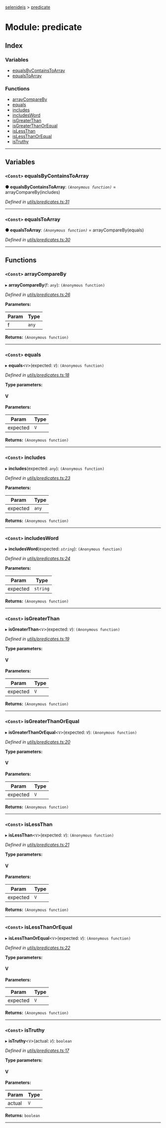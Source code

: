 [selenidejs](../README.md) > [predicate](../modules/predicate.md)

# Module: predicate

## Index

### Variables

* [equalsByContainsToArray](predicate.md#equalsbycontainstoarray)
* [equalsToArray](predicate.md#equalstoarray)

### Functions

* [arrayCompareBy](predicate.md#arraycompareby)
* [equals](predicate.md#equals)
* [includes](predicate.md#includes)
* [includesWord](predicate.md#includesword)
* [isGreaterThan](predicate.md#isgreaterthan)
* [isGreaterThanOrEqual](predicate.md#isgreaterthanorequal)
* [isLessThan](predicate.md#islessthan)
* [isLessThanOrEqual](predicate.md#islessthanorequal)
* [isTruthy](predicate.md#istruthy)

---

## Variables

<a id="equalsbycontainstoarray"></a>

### `<Const>` equalsByContainsToArray

**● equalsByContainsToArray**: *`(Anonymous function)`* =  arrayCompareBy(includes)

*Defined in [utils/predicates.ts:31](https://github.com/knowledgeexpert/selenidejs/blob/master/lib/utils/predicates.ts#L31)*

___
<a id="equalstoarray"></a>

### `<Const>` equalsToArray

**● equalsToArray**: *`(Anonymous function)`* =  arrayCompareBy(equals)

*Defined in [utils/predicates.ts:30](https://github.com/knowledgeexpert/selenidejs/blob/master/lib/utils/predicates.ts#L30)*

___

## Functions

<a id="arraycompareby"></a>

### `<Const>` arrayCompareBy

▸ **arrayCompareBy**(f: *`any`*): `(Anonymous function)`

*Defined in [utils/predicates.ts:26](https://github.com/knowledgeexpert/selenidejs/blob/master/lib/utils/predicates.ts#L26)*

**Parameters:**

| Param | Type |
| ------ | ------ |
| f | `any` |

**Returns:** `(Anonymous function)`

___
<a id="equals"></a>

### `<Const>` equals

▸ **equals**<`V`>(expected: *`V`*): `(Anonymous function)`

*Defined in [utils/predicates.ts:18](https://github.com/knowledgeexpert/selenidejs/blob/master/lib/utils/predicates.ts#L18)*

**Type parameters:**

#### V 
**Parameters:**

| Param | Type |
| ------ | ------ |
| expected | `V` |

**Returns:** `(Anonymous function)`

___
<a id="includes"></a>

### `<Const>` includes

▸ **includes**(expected: *`any`*): `(Anonymous function)`

*Defined in [utils/predicates.ts:23](https://github.com/knowledgeexpert/selenidejs/blob/master/lib/utils/predicates.ts#L23)*

**Parameters:**

| Param | Type |
| ------ | ------ |
| expected | `any` |

**Returns:** `(Anonymous function)`

___
<a id="includesword"></a>

### `<Const>` includesWord

▸ **includesWord**(expected: *`string`*): `(Anonymous function)`

*Defined in [utils/predicates.ts:24](https://github.com/knowledgeexpert/selenidejs/blob/master/lib/utils/predicates.ts#L24)*

**Parameters:**

| Param | Type |
| ------ | ------ |
| expected | `string` |

**Returns:** `(Anonymous function)`

___
<a id="isgreaterthan"></a>

### `<Const>` isGreaterThan

▸ **isGreaterThan**<`V`>(expected: *`V`*): `(Anonymous function)`

*Defined in [utils/predicates.ts:19](https://github.com/knowledgeexpert/selenidejs/blob/master/lib/utils/predicates.ts#L19)*

**Type parameters:**

#### V 
**Parameters:**

| Param | Type |
| ------ | ------ |
| expected | `V` |

**Returns:** `(Anonymous function)`

___
<a id="isgreaterthanorequal"></a>

### `<Const>` isGreaterThanOrEqual

▸ **isGreaterThanOrEqual**<`V`>(expected: *`V`*): `(Anonymous function)`

*Defined in [utils/predicates.ts:20](https://github.com/knowledgeexpert/selenidejs/blob/master/lib/utils/predicates.ts#L20)*

**Type parameters:**

#### V 
**Parameters:**

| Param | Type |
| ------ | ------ |
| expected | `V` |

**Returns:** `(Anonymous function)`

___
<a id="islessthan"></a>

### `<Const>` isLessThan

▸ **isLessThan**<`V`>(expected: *`V`*): `(Anonymous function)`

*Defined in [utils/predicates.ts:21](https://github.com/knowledgeexpert/selenidejs/blob/master/lib/utils/predicates.ts#L21)*

**Type parameters:**

#### V 
**Parameters:**

| Param | Type |
| ------ | ------ |
| expected | `V` |

**Returns:** `(Anonymous function)`

___
<a id="islessthanorequal"></a>

### `<Const>` isLessThanOrEqual

▸ **isLessThanOrEqual**<`V`>(expected: *`V`*): `(Anonymous function)`

*Defined in [utils/predicates.ts:22](https://github.com/knowledgeexpert/selenidejs/blob/master/lib/utils/predicates.ts#L22)*

**Type parameters:**

#### V 
**Parameters:**

| Param | Type |
| ------ | ------ |
| expected | `V` |

**Returns:** `(Anonymous function)`

___
<a id="istruthy"></a>

### `<Const>` isTruthy

▸ **isTruthy**<`V`>(actual: *`V`*): `boolean`

*Defined in [utils/predicates.ts:17](https://github.com/knowledgeexpert/selenidejs/blob/master/lib/utils/predicates.ts#L17)*

**Type parameters:**

#### V 
**Parameters:**

| Param | Type |
| ------ | ------ |
| actual | `V` |

**Returns:** `boolean`

___


